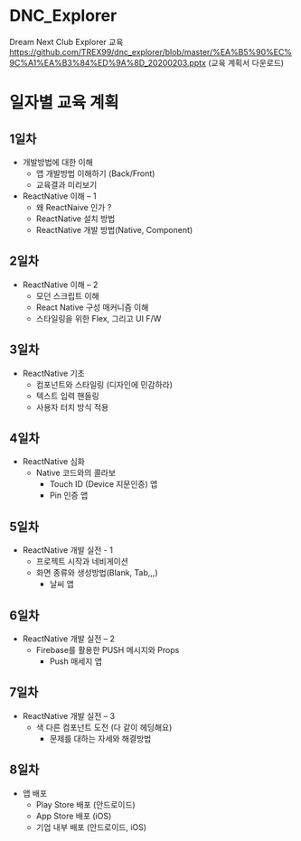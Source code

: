 # DNC_Explorer
Dream Next Club Explorer 교육
https://github.com/TREX99/dnc_explorer/blob/master/%EA%B5%90%EC%9C%A1%EA%B3%84%ED%9A%8D_20200203.pptx
(교육 계획서 다운로드)


# 일자별 교육 계획

## 1일차 
- 개발방법에 대한 이해
  * 앱 개발방법 이해하기 (Back/Front)
  * 교육결과 미리보기
- ReactNative 이해 – 1
  * 왜 ReactNaive 인가 ?
  * ReactNative 설치 방법
  * ReactNative 개발 방법(Native, Component)

## 2일차
- ReactNative 이해 – 2
  * 모던 스크립트 이해
  * React Native 구성 매커니즘 이해
  * 스타일링을 위한 Flex, 그리고 UI F/W

## 3일차
- ReactNative 기초
  * 컴포넌트와 스타일링 (디자인에 민감하라)
  * 텍스트 입력 핸들링
  * 사용자 터치 방식 적용

## 4일차 
- ReactNative 심화
  * Native 코드와의 콜라보
    - Touch ID (Device 지문인증) 앱
    - Pin 인증 앱

## 5일차
- ReactNative 개발 실전 - 1
  * 프로젝트 시작과 네비게이션
  * 화면 종류와 생성방법(Blank, Tab,,,)
    - 날씨 앱

## 6일차
- ReactNative 개발 실전 – 2
  * Firebase를 활용한 PUSH 메시지와 Props
    - Push 매세지 앱

## 7일차
- ReactNative 개발 실전 – 3
  * 색 다른 컴포넌트 도전 (다 같이 헤딩해요)
    - 문제를 대하는 자세와 해결방법

## 8일차
- 앱 배포
  * Play Store 배포 (안드로이드)
  * App Store 배포 (iOS)
  * 기업 내부 배포 (안드로이드, iOS)



